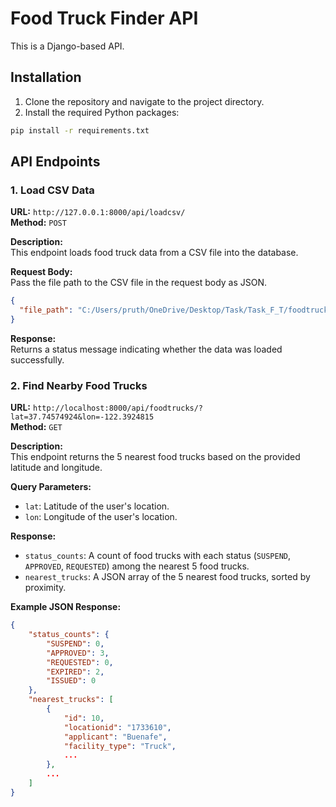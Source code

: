 
# Food Truck Finder API

This is a Django-based API.

## Installation

1. Clone the repository and navigate to the project directory.
2. Install the required Python packages:

```bash
pip install -r requirements.txt
```

## API Endpoints

### 1. Load CSV Data

**URL:** `http://127.0.0.1:8000/api/loadcsv/`  
**Method:** `POST`

**Description:**  
This endpoint loads food truck data from a CSV file into the database.

**Request Body:**  
Pass the file path to the CSV file in the request body as JSON.

```json
{
  "file_path": "C:/Users/pruth/OneDrive/Desktop/Task/Task_F_T/foodtruckfinder/food-truck-data.csv"
}
```

**Response:**  
Returns a status message indicating whether the data was loaded successfully.

### 2. Find Nearby Food Trucks

**URL:** `http://localhost:8000/api/foodtrucks/?lat=37.74574924&lon=-122.3924815`  
**Method:** `GET`

**Description:**  
This endpoint returns the 5 nearest food trucks based on the provided latitude and longitude.

**Query Parameters:**
- `lat`: Latitude of the user's location.
- `lon`: Longitude of the user's location.

**Response:**  
- `status_counts`: A count of food trucks with each status (`SUSPEND`, `APPROVED`, `REQUESTED`) among the nearest 5 food trucks.
- `nearest_trucks`: A JSON array of the 5 nearest food trucks, sorted by proximity.

**Example JSON Response:**

```json
{
    "status_counts": {
        "SUSPEND": 0,
        "APPROVED": 3,
        "REQUESTED": 0,
        "EXPIRED": 2,
        "ISSUED": 0
    },
    "nearest_trucks": [
        {
            "id": 10,
            "locationid": "1733610",
            "applicant": "Buenafe",
            "facility_type": "Truck",
            ...
        },
        ...
    ]
}
```

